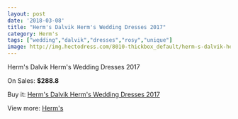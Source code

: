 ```yaml
---
layout: post
date: '2018-03-08'
title: "Herm's Dalvik Herm's Wedding Dresses 2017"
category: Herm's
tags: ["wedding","dalvik","dresses","rosy","unique"]
image: http://img.hectodress.com/8010-thickbox_default/herm-s-dalvik-herm-s-wedding-dresses-2013.jpg
---
```

Herm's Dalvik Herm's Wedding Dresses 2017

On Sales: **$288.8**
<a href="https://www.hectodress.com/herm-s/4027-herm-s-dalvik-herm-s-wedding-dresses-2013.html"><amp-img layout="responsive" width="600" height="600" src="//img.hectodress.com/8010-thickbox_default/herm-s-dalvik-herm-s-wedding-dresses-2013.jpg" alt="Herm's Dalvik Herm's Wedding Dresses 2017 0" /></a>

Buy it: [Herm's Dalvik Herm's Wedding Dresses 2017](https://www.hectodress.com/herm-s/4027-herm-s-dalvik-herm-s-wedding-dresses-2013.html "Herm's Dalvik Herm's Wedding Dresses 2017")

View more: [Herm's](https://www.hectodress.com/71-herm-s "Herm's")